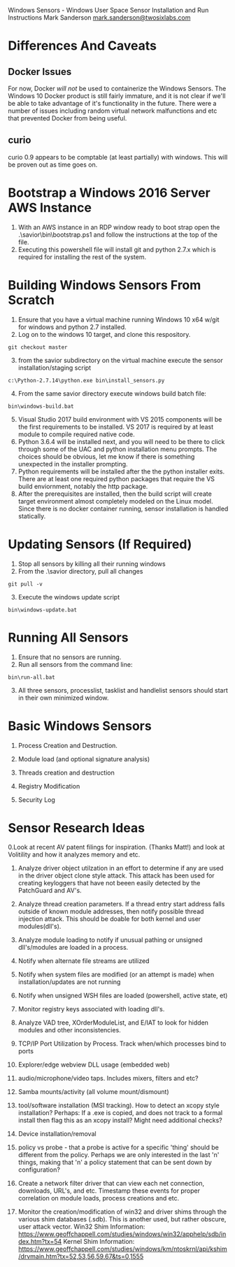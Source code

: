 Windows Sensors - Windows User Space Sensor Installation and Run Instructions
Mark Sanderson
mark.sanderson@twosixlabs.com

# Differences And Caveats

## Docker Issues
For now, Docker *will not* be used to containerize the Windows Sensors.  The Windows 10 Docker product is still fairly immature, and it is not clear if we'll be able to take advantage of it's functionality in the future.  There were a number of issues including random virtual network malfunctions and etc that prevented Docker from being useful.

## curio
curio 0.9 appears to be comptable (at least partially) with windows.  This will be proven out as time goes on.

# Bootstrap a Windows 2016 Server AWS Instance
1) With an AWS instance in an RDP window ready to boot strap open the .\savior\bin\bootstrap.ps1 and follow the instructions at the top of the file.
2) Executing this powershell file will install git and python 2.7.x which is required for installing the rest of the system.

# Building Windows Sensors From Scratch
1. Ensure that you have a virtual machine running Windows 10 x64 w/git for windows and python 2.7 installed.
2. Log on to the windows 10 target, and clone this respository.
```Cmd
git checkout master
```
3. from the savior subdirectory on the virtual machine execute the sensor installation/staging script
```Cmd
c:\Python-2.7.14\python.exe bin\install_sensors.py
```
4. From the same savior directory execute windows build batch file:
```Cmd
bin\windows-build.bat
```
5. Visual Studio 2017 build environment with VS 2015 components will be the first requirements to be installed.  VS 2017 is required by at least module to compile required native code.
6. Python 3.6.4 will be installed next, and you will need to be there to click through some of the UAC and python installation menu prompts.  The choices should be obvious, let me know if there is something unexpected in the installer prompting.
7. Python requirements will be installed after the the python installer exits.  There are at least one required python packages that require the VS build enviornment, notably the http package.
8. After the prerequisites are installed, then the build script will create target environment almost completely modeled on the Linux model.  Since there is no docker container running, sensor installation is handled statically.

# Updating Sensors (If Required)
1. Stop all sensors by killing all their running windows
2. From the .\savior directory, pull all changes
```Cmd
git pull -v
```
3. Execute the windows update script
```Cmd
bin\windows-update.bat
```

# Running All Sensors
1. Ensure that no sensors are running.  
2. Run all sensors from the command line:
```Cmd
bin\run-all.bat
```
3. All three sensors, processlist, tasklist and handlelist sensors should start in their own minimized window.

# Basic Windows Sensors
1. Process Creation and Destruction.  

2. Module load (and optional signature analysis)

3. Threads creation and destruction

4. Registry Modification

5. Security Log

# Sensor Research Ideas
0.Look at recent AV patent filings for inspiration.  (Thanks Matt!) and look at Volitility and how it analyzes memory and etc.

1. Analyze driver object utilzation in an effort to determine if any are used in the driver object clone style attack.   This attack has been used for creating keyloggers that have not beeen easily detected by the PatchGuard and AV's.

2. Analyze thread creation parameters.  If a thread entry start address falls outside of known module addresses, then notify possible thread injection attack.  This should be doable for both kernel and user modules(dll's).

3. Analyze module loading to notify if unusual pathing or unsigned dll's/modules are loaded in a process.  

4. Notify when alternate file streams are utilized

5. Notify when system files are modified (or an attempt is made) when installation/updates are not running

6. Notify when unsigned WSH files are loaded (powershell, active state, et)

7. Monitor registry keys associated with loading dll's. 

8. Analyze VAD tree, XOrderModuleList, and E/IAT to look for hidden modules and other inconsistencies.

9. TCP/IP Port Utilization by Process.  Track when/which processes bind to ports

10. Explorer/edge webview DLL usage (embedded web)

11. audio/microphone/video taps.  Includes mixers, filters and etc?

12. Samba mounts/activity  (all volume mount/dismount)

13. tool/software installation (MSI tracking). How to detect an xcopy style installation?  Perhaps:  If a .exe is copied, and does not track to a formal install then flag this as an xcopy install?  Might need additional checks?

14. Device installation/removal 

15. policy vs probe - that a probe is active for a specific 'thing' should be different from the policy.  Perhaps we are only interested in the last 'n' things, making that 'n' a policy statement that can be sent down by configuration?

16. Create a network filter driver that can view each net connection, downloads, URL's, and etc. Timestamp these events for proper correlation on module loads, process creations and etc.

17. Monitor the creation/modification of win32 and driver shims through the various shim databases (.sdb).  This is another used, but rather obscure, user attack vector. 
Win32 Shim Information: https://www.geoffchappell.com/studies/windows/win32/apphelp/sdb/index.htm?tx=54 
Kernel Shim Information: https://www.geoffchappell.com/studies/windows/km/ntoskrnl/api/kshim/drvmain.htm?tx=52,53,56,59,67&ts=0,1555
